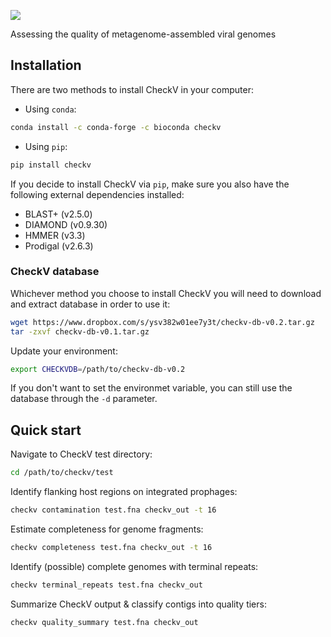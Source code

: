 ![](https://bitbucket.org/berkeleylab/checkv/raw/758a99a857ee874f273c7de326679dfdf7e38847/logo.png)

Assessing the quality of metagenome-assembled viral genomes

## Installation

There are two methods to install CheckV in your computer:

- Using `conda`:  

```bash
conda install -c conda-forge -c bioconda checkv
```

- Using `pip`:

```bash
pip install checkv
```

If you decide to install CheckV via `pip`, make sure you also have the following external dependencies installed:

- BLAST+ (v2.5.0)
- DIAMOND (v0.9.30)
- HMMER (v3.3)
- Prodigal (v2.6.3)

### CheckV database

Whichever method you choose to install CheckV you will need to download and extract database in order to use it:

```bash
wget https://www.dropbox.com/s/ysv382w01ee7y3t/checkv-db-v0.2.tar.gz
tar -zxvf checkv-db-v0.1.tar.gz
```

Update your environment:

```bash
export CHECKVDB=/path/to/checkv-db-v0.2
```

If you don't want to set the environmet variable, you can still use the database through the `-d` parameter.

## Quick start

Navigate to CheckV test directory:  

```bash
cd /path/to/checkv/test
```

Identify flanking host regions on integrated prophages:

```bash
checkv contamination test.fna checkv_out -t 16
```

Estimate completeness for genome fragments:

```bash
checkv completeness test.fna checkv_out -t 16
```

Identify (possible) complete genomes with terminal repeats:

```bash
checkv terminal_repeats test.fna checkv_out
```

Summarize CheckV output & classify contigs into quality tiers:

```bash
checkv quality_summary test.fna checkv_out
```




